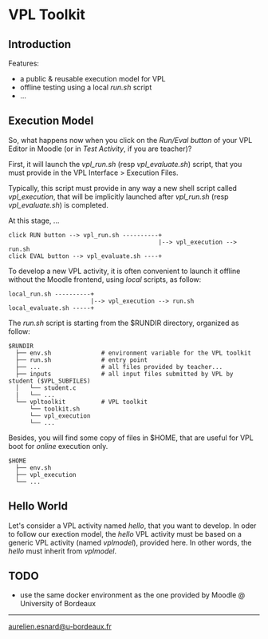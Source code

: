 # VPL Toolkit

## Introduction

Features:

* a public & reusable execution model for VPL
* offline testing using a local *run.sh* script
* ...

## Execution Model

So, what happens now when you click on the *Run/Eval button* of your VPL Editor in Moodle (or in *Test Activity*, if you are teacher)?

First, it will launch the *vpl_run.sh* (resp *vpl_evaluate.sh*) script, that you must provide in the VPL Interface > Execution Files.

Typically, this script must provide in any way a new shell script called *vpl_execution*, that will be implicitly launched after *vpl_run.sh* (resp *vpl_evaluate.sh*) is completed.

At this stage, ...

```text
click RUN button --> vpl_run.sh ----------+
                                          |--> vpl_execution --> run.sh
click EVAL button --> vpl_evaluate.sh ----+
```

To develop a new VPL activity, it is often convenient to launch it offline without the Moodle frontend, using *local* scripts, as follow:

```text
local_run.sh ----------+
                       |--> vpl_execution --> run.sh
local_evaluate.sh -----+
```

The *run.sh* script is starting from the $RUNDIR directory, organized as follow:

```text
$RUNDIR
  ├── env.sh              # environment variable for the VPL toolkit
  ├── run.sh              # entry point
  ├── ...                 # all files provided by teacher...
  ├── inputs              # all input files submitted by VPL by student ($VPL_SUBFILES)
  │   └── student.c
  |   └── ...
  └── vpltoolkit          # VPL toolkit
      └── toolkit.sh
      └── vpl_execution
      └── ...
```

Besides, you will find some copy of files in $HOME, that are useful for VPL boot for *online* execution only.

```text
$HOME
  ├── env.sh
  ├── vpl_execution
  └── ...
```

## Hello World

Let's consider a VPL activity named *hello*, that you want to develop. In oder to follow our exection model, the *hello* VPL activity must be based on a generic VPL activity (named *vplmodel*), provided here. In other words, the *hello* must inherit from *vplmodel*.

## TODO

* use the same docker environment as the one provided by Moodle @ University of Bordeaux

---
aurelien.esnard@u-bordeaux.fr
